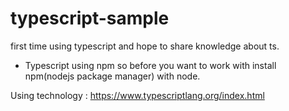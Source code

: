 # typescript-sample
first time using typescript and hope to share knowledge about ts.

* Typescript using npm so before you want to work with install npm(nodejs package manager) with node.

Using technology : https://www.typescriptlang.org/index.html
